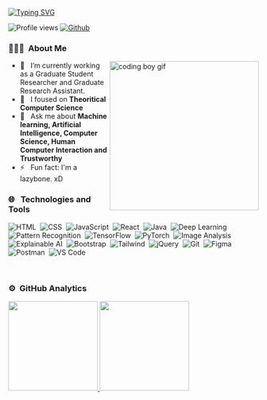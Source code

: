 [![Typing SVG](https://readme-typing-svg.herokuapp.com?font=Architects+Daughter&color=7AF79A&size=30&lines=Hello+there+!+I'm+Islam+S.M.N.+👋;I'm+a+Graduate+Student.+👨‍💻;I+love+coding+and+design+💕;Theoritical+Computer+Science+is+mydream+✨)](https://git.io/typing-svg)

![Profile views](https://komarev.com/ghpvc/?username=drmnislam)
[![Github](https://img.shields.io/github/followers/drmnislam?label=Follow&style=social)](https://github.com/drmnislam)

<h3> 👨🏻‍💻 &nbsp;About Me </h3>
<img src="developer.gif" alt="coding boy gif" width="300" align='right' />

- 🌱 &nbsp; I’m currently working as a Graduate Student Researcher and Graduate Research Assistant. 
- 🚀 &nbsp; I foused on **Theoritical Computer Science**
- 💬 &nbsp; Ask me about **Machine learning, Artificial Intelligence, Computer Science, Human Computer Interaction and Trustworthy**
- ⚡ &nbsp; Fun fact: I'm a lazybone. xD

<h3> 🌐 &nbsp; Technologies and Tools</h3>

![HTML](https://img.shields.io/badge/-HTML-05122A?style=flat&logo=HTML5)&nbsp;
![CSS](https://img.shields.io/badge/-CSS-05122A?style=flat&logo=CSS3&logoColor=1572B6)&nbsp;
![JavaScript](https://img.shields.io/badge/-JavaScript-05122A?style=flat&logo=javascript)&nbsp;
![React](https://img.shields.io/badge/-React-05122A?style=flat&logo=react)&nbsp;
![Java](https://img.shields.io/badge/-Java-05122A?style=flat&logo=Java)&nbsp;
![Deep Learning](https://img.shields.io/badge/-Deep%20Learning-05122A?style=flat&logo=deep-learning)&nbsp;
![Pattern Recognition](https://img.shields.io/badge/-Pattern%20Recognition-05122A?style=flat&logo=brain)&nbsp;
![TensorFlow](https://img.shields.io/badge/-TensorFlow-05122A?style=flat&logo=tensorflow)&nbsp;
![PyTorch](https://img.shields.io/badge/-PyTorch-05122A?style=flat&logo=pytorch)&nbsp;
![Image Analysis](https://img.shields.io/badge/-Image%20Analysis-05122A?style=flat&logo=imagemagick)&nbsp;
![Explainable AI](https://img.shields.io/badge/-Explainable%20AI-05122A?style=flat&logo=artificial-intelligence)&nbsp;
![Bootstrap](https://img.shields.io/badge/-Bootstrap-05122A?style=flat&logo=bootstrap)&nbsp;
![Tailwind](https://img.shields.io/badge/-Tailwind-05122A?style=flat&logo=Tailwindcss)&nbsp;
![jQuery](https://img.shields.io/badge/-jQuery-05122A?style=flat&logo=jquery)&nbsp;
![Git](https://img.shields.io/badge/-Git-05122A?style=flat&logo=git)&nbsp;
![Figma](https://img.shields.io/badge/-Figma-05122A?style=flat&logo=figma)&nbsp;
![Postman](https://img.shields.io/badge/-Postman-05122A?style=flat&logo=postman)&nbsp;
![VS Code](https://img.shields.io/badge/-VS%20Code-05122A?style=flat&logo=visual-studio-code&logoColor=007ACC)&nbsp;
  
<br/>
<h3> ⚙️ &nbsp;GitHub Analytics</h3>
<a href=" https://github.com/drmnislam">
  <img height="180em" src="https://github-readme-stats-eight-theta.vercel.app/api?username=drmnislam&show_icons=true&theme=algolia&include_all_commits=true&count_private=true" />
  <img height="180em" src="https://github-readme-stats-eight-theta.vercel.app/api/top-langs/?username=drmnislam&layout=compact&langs_count=8&theme=algolia" />
</a>
